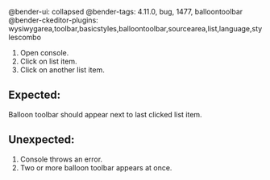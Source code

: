 @bender-ui: collapsed
@bender-tags: 4.11.0, bug, 1477, balloontoolbar
@bender-ckeditor-plugins: wysiwygarea,toolbar,basicstyles,balloontoolbar,sourcearea,list,language,stylescombo

1. Open console.
1. Click on list item.
1. Click on another list item.

## Expected:

Balloon toolbar should appear next to last clicked list item.

## Unexpected:

1. Console throws an error.
1. Two or more balloon toolbar appears at once.

